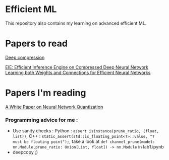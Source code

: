 
# Efficient ML

This repository also contains my learning on advanced efficient ML.


# Papers to read
[Deep compression ](https://arxiv.org/pdf/1510.00149)

[EIE: Efficient Inference Engine on Compressed Deep Neural Network](https://arxiv.org/pdf/1602.01528)
[Learning both Weights and Connections for Efficient Neural Networks](https://arxiv.org/pdf/1506.02626)

# Papers I'm reading

[A White Paper on Neural Network Quantization](https://arxiv.org/pdf/2106.08295)


### Programming advice for me :
- Use sanity checks :
 Python : ``` assert isinstance(prune_ratio, (float, list)) ```, C++ : ``` static_assert(std::is_floating_point<T>::value, "T must be floating point"); ```, take a look at ``` def channel_prune(model: nn.Module,prune_ratio: Union[List, float]) -> nn.Module ``` in lab1.ipynb
- deepcopy ;)